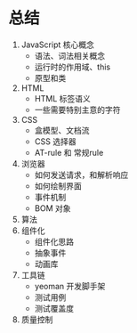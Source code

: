 # 总结
1. JavaScript 核心概念
   - 语法、词法相关概念
   - 运行时的作用域、this
   - 原型和类
2. HTML
   - HTML 标签语义
   - 一些需要特别主意的字符
3. CSS
   - 盒模型、文档流
   - CSS 选择器
   - AT-rule 和 常规rule
4. 浏览器
   - 如何发送请求，和解析响应
   - 如何绘制界面
   - 事件机制
   - BOM 对象
5. 算法
6. 组件化
   - 组件化思路
   - 抽象事件
   - 动画库
7. 工具链
   - yeoman 开发脚手架
   - 测试用例
   - 测试覆盖度
8. 质量控制